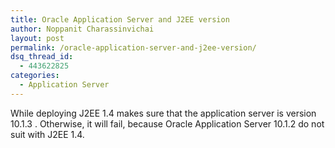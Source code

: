 ```yaml
---
title: Oracle Application Server and J2EE version
author: Noppanit Charassinvichai
layout: post
permalink: /oracle-application-server-and-j2ee-version/
dsq_thread_id:
  - 443622825
categories:
  - Application Server
---
```

While deploying J2EE 1.4 makes sure that the application server is version 10.1.3 . Otherwise, it will fail, because Oracle Application Server 10.1.2 do not suit with J2EE 1.4.